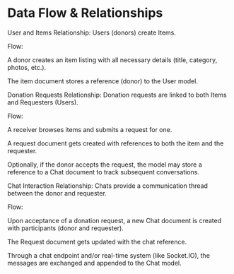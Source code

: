 # Data Flow & Relationships

User and Items
Relationship: Users (donors) create Items.

Flow:

A donor creates an item listing with all necessary details (title, category, photos, etc.).

The item document stores a reference (donor) to the User model.

Donation Requests
Relationship: Donation requests are linked to both Items and Requesters (Users).

Flow:

A receiver browses items and submits a request for one.

A request document gets created with references to both the item and the requester.

Optionally, if the donor accepts the request, the model may store a reference to a Chat document to track subsequent conversations.

Chat Interaction
Relationship: Chats provide a communication thread between the donor and requester.

Flow:

Upon acceptance of a donation request, a new Chat document is created with participants (donor and requester).

The Request document gets updated with the chat reference.

Through a chat endpoint and/or real-time system (like Socket.IO), the messages are exchanged and appended to the Chat model.
